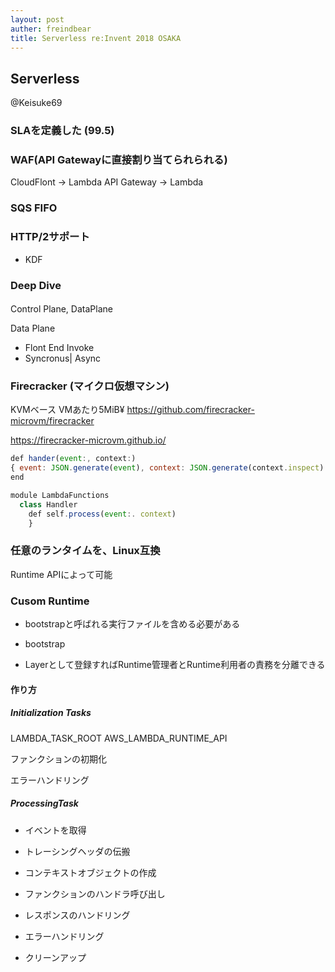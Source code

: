 ```yaml
---
layout: post
auther: freindbear
title: Serverless re:Invent 2018 OSAKA
---
```


## Serverless
@Keisuke69

### SLAを定義した (99.5)

### WAF(API Gatewayに直接割り当てられられる)
CloudFlont -> Lambda
API Gateway -> Lambda

### SQS FIFO

### HTTP/2サポート
* KDF

### Deep Dive
#### 
Control Plane, DataPlane

Data Plane
* Flont End Invoke
* Syncronus| Async

### Firecracker (マイクロ仮想マシン)
KVMベース
VMあたり5MiB¥
<https://github.com/firecracker-microvm/firecracker>



https://firecracker-microvm.github.io/


```js
def hander(event:, context:)
{ event: JSON.generate(event), context: JSON.generate(context.inspect) }
end

module LambdaFunctions
  class Handler
    def self.process(event:. context)
    }
```
### 任意のランタイムを、Linux互換
Runtime APIによって可能


### Cusom Runtime
* bootstrapと呼ばれる実行ファイルを含める必要がある
* bootstrap

* Layerとして登録すればRuntime管理者とRuntime利用者の責務を分離できる

#### 作り方

##### Initialization Tasks
LAMBDA_TASK_ROOT
AWS_LAMBDA_RUNTIME_API

ファンクションの初期化

エラーハンドリング

##### ProcessingTask
* イベントを取得
* トレーシングヘッダの伝搬
* コンテキストオブジェクトの作成

* ファンクションのハンドラ呼び出し
* レスポンスのハンドリング
* エラーハンドリング
* クリーンアップ

